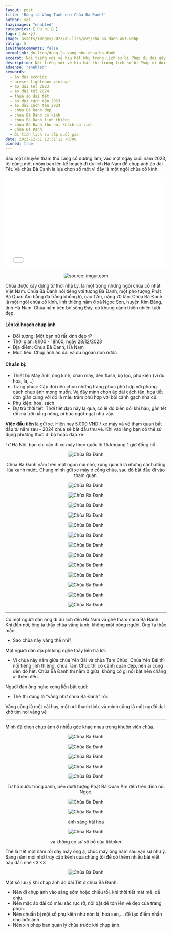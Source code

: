 ```yaml
---
layout: post
title: 'Đúng là Vắng Tanh như Chùa Bà Đanh!'
author: sal
lazyimages: "enabled"
categories: [ Du hí 🛫 ]
tags: [du ký]
image: assets/images/2023/du-lich/avt/cha-ba-danh-avt.webp
rating: 5
isGithubComments: false
permalink: du-lich/dung-la-vang-nhu-chua-ba-danh
excerpt: Nổi tiếng với vẻ hiu hắt khi trong lịch sử bị Pháp di dời gây xáo trộn. Nay lại bị cạnh tranh bởi chùa Tam Chúc và Yên bái. Chùa đã vắng, nay lại vắng hơn. Không sao, càng không bị làm phiền bởi tiktoker
description: Nổi tiếng với vẻ hiu hắt khi trong lịch sử bị Pháp di dời gây xáo trộn. Nay lại bị cạnh tranh bởi chùa Tam Chúc và Yên bái. Chùa đã vắng, nay lại vắng hơn. Không sao, càng không bị làm phiền bởi tiktoker
adsense: "enabled"
keywords:
  - áo dài econice
  - preset lightroom vintage
  - áo dài tết 2023
  - áo dài tết 2024
  - thuê áo dài tết
  - áo dài cách tân 2023
  - áo dài cách tân 2024
  - chùa Bà Đanh đẹp
  - chùa Bà Đanh cổ kính
  - chùa Bà Đanh linh thiêng
  - chùa Bà Đanh thu hút khách du lịch
  - Chùa Bà Đanh
  - Di tích lịch sử cấp quốc gia
date: 2023-12-31 12:31:12 +0700
pinned: true
---
```


Sau một chuyến thăm thú Làng cổ đường lâm, vào một ngày cuối năm 2023, tôi cùng một nhóm bạn lên kế hoạch đi du lịch Hà Nam để chụp ảnh áo dài Tết. Và chùa Bà Đanh là lựa chọn số một vì đây là một ngôi chùa cổ kính.

<div class="iframe-container">
  <iframe id="langco" width="560" height="315" src="{{site.baseurl}}/du-lich/lang-co-duong-lam-nay-da-khac-xua" frameborder="0" allow="accelerometer; autoplay; encrypted-media; gyroscope; picture-in-picture" loading="lazy" allowfullscreen></iframe>
</div>
<br>
<div class="content" style="text-align:center; ">
<img  src="https://i.imgur.com/rLMSbg5.jpeg" title="source: imgur.com" /><br><p></p>
</div>

Chùa được xây dựng từ thời nhà Lý, là một trong những ngôi chùa cổ nhất Việt Nam. Chùa Bà Đanh nổi tiếng với tượng Bà Đanh, một pho tượng Phật Bà Quan Âm bằng đá trắng khổng lồ, cao 12m, nặng 70 tấn. Chùa Bà Đanh là một ngôi chùa cổ kính, linh thiêng nằm ở xã Ngọc Sơn, huyện Kim Bảng, tỉnh Hà Nam. Chùa nằm bên bờ sông Đáy, có khung cảnh thiên nhiên tươi đẹp.

#### Lên kế hoạch chụp ảnh

* Đối tượng: Một bạn nữ rất xinh đẹp :P
* Thời gian: 8h00 - 18h00, ngày 28/12/2023
* Địa điểm: Chùa Bà Đanh, Hà Nam
* Mục tiêu: Chụp ảnh áo dài và du ngoạn non nước

#### Chuẩn bị:

* Thiết bị: Máy ảnh, ống kính, chân máy, đèn flash, bộ lọc, phụ kiện (ví dụ: hoa, lá,...)
* Trang phục: Cặp đôi nên chọn những trang phục phù hợp với phong cách chụp ảnh mong muốn. Và đây mình chọn áo dài cách tân, họa tiết đơn giản cùng với đó là mầu trầm phù hợp với bối cảnh gạch nhà cũ.
* Phụ kiện: hoa, sách
* Dự trù thời tiết: Thời tiết dạo này lạ quá, có lẽ do biến đổi khi hậu, gần tết rồi mà trời nắng nóng, oi bức ngột ngạt như vậy.

**Việc đầu tiên** là gửi xe. Hiện nay 5.000 VND / xe máy và vé tham quan bắt đầu từ năm sau - 2024 chùa sẽ bắt đầu thu vé. Khi vào làng bạn có thể sử dụng phương thức đi bộ hoặc đạp xe.

Từ Hà Nội, bạn chỉ cần đi xe máy theo quốc lộ 1A khoảng 1 giờ đồng hồ.

<div class="content" style="text-align:center; ">
<img class="lazyload" loading="lazy" src="https://i.imgur.com/Rh5blI3.jpg" title="Chùa Bà Đanh" /><p>Chùa Bà Đanh nằm trên một ngọn núi nhỏ, xung quanh là những cánh đồng lúa xanh mướt. Chúng mình gửi xe máy ở cổng chùa, sau đó bắt đầu đi vào tham quan.</p><img class="lazyload" loading="lazy" src="https://i.imgur.com/v0Pg0B2.jpg" title="Chùa Bà Đanh" /><br><p></p><img class="lazyload" loading="lazy" src="https://i.imgur.com/LwHuqkJ.jpg" title="Chùa Bà Đanh" /><br><p></p><img class="lazyload" loading="lazy" src="https://i.imgur.com/q1gReyC.jpg" title="Chùa Bà Đanh" />
<br><p></p>
<img class="lazyload" loading="lazy" src="https://i.imgur.com/NGHzluD.jpg" title="Chùa Bà Đanh" />
<br><p></p>
<img class="lazyload" loading="lazy" src="https://i.imgur.com/gU5XPQj.jpg" title="Chùa Bà Đanh" /><br><p></p>
<img class="lazyload" loading="lazy" src="https://i.imgur.com/LvwnLOe.jpg" title="Chùa Bà Đanh" /><br><p></p>
<img class="lazyload" loading="lazy" src="https://i.imgur.com/PBsceCj.jpg" title="Chùa Bà Đanh" /><br><p></p>
<img class="lazyload" loading="lazy" src="https://i.imgur.com/mzbqsCO.jpg" title="Chùa Bà Đanh" /><br><p></p>
<img class="lazyload" loading="lazy" src="https://i.imgur.com/7ujpou3.jpg" title="Chùa Bà Đanh" /><br><p></p>
<img class="lazyload" loading="lazy" src="https://i.imgur.com/1KeJNGA.jpg" title="Chùa Bà Đanh" /><br><p></p>
<img class="lazyload" loading="lazy" src="https://i.imgur.com/M49ugYA.jpg" title="Chùa Bà Đanh" /><br><p></p>
<img class="lazyload" loading="lazy" src="https://i.imgur.com/ohVI7DJ.jpg" title="Chùa Bà Đanh" /><br><p></p>
<img class="lazyload" loading="lazy" src="https://i.imgur.com/85X5His.jpg" title="Chùa Bà Đanh" /><br><p></p>
</div>
<hr>
<p>C&oacute; một người đ&agrave;n &ocirc;ng đi du lịch đến H&agrave; Nam v&agrave; gh&eacute; thăm ch&ugrave;a B&agrave; Đanh. Khi đến nơi, &ocirc;ng ta thấy ch&ugrave;a vắng tanh, kh&ocirc;ng một b&oacute;ng người. &Ocirc;ng ta thắc mắc:</p><ul><li>Sao ch&ugrave;a n&agrave;y vắng thế nhỉ?</li>
</ul><p>Một người d&acirc;n địa phương nghe thấy liền trả lời:</p><ul><li>V&igrave; ch&ugrave;a n&agrave;y nằm giữa ch&ugrave;a Y&ecirc;n B&aacute;i v&agrave; ch&ugrave;a Tam Ch&uacute;c. Ch&ugrave;a Y&ecirc;n B&aacute;i th&igrave; nổi tiếng linh thi&ecirc;ng, ch&ugrave;a Tam Ch&uacute;c th&igrave; c&oacute; cảnh quan đẹp, n&ecirc;n ai cũng đến đ&oacute; hết. Ch&ugrave;a B&agrave; Đanh th&igrave; nằm ở giữa, kh&ocirc;ng c&oacute; g&igrave; nổi bật n&ecirc;n chẳng ai th&egrave;m đến.</li>
</ul><p>Người đ&agrave;n &ocirc;ng nghe xong liền bật cười:</p><ul><li>Thế th&igrave; đ&uacute;ng l&agrave; &quot;vắng như ch&ugrave;a B&agrave; Đanh&quot; rồi.&nbsp;</li>
</ul><p>Vắng cũng là m&ocirc;̣t cái hay, m&ocirc;̣t nơi thanh tịnh. và mình cũng là m&ocirc;̣t người dại khờ tìm nơi vắng vẻ</p><hr>

Mình đã chọn chụp ảnh ở nhiều góc khác nhau trong khuôn viên chùa.

<div class="content" style="text-align:center; ">
<img class="lazyload" loading="lazy" src="https://i.imgur.com/1rmTv33.jpg" title="Chùa Bà Đanh" /><br><p></p><img class="lazyload" loading="lazy" src="https://i.imgur.com/b4qDcG9.jpg" title="Chùa Bà Đanh" /><br><p></p><img class="lazyload" loading="lazy" src="https://i.imgur.com/YLRXTpg.jpg" title="Chùa Bà Đanh" /><br><p></p><img class="lazyload" loading="lazy" src="https://i.imgur.com/GdVHD7q.jpg" title="Chùa Bà Đanh" /><br><p></p><img class="lazyload" loading="lazy" src="https://i.imgur.com/6WxFDNQ.jpg" title="Chùa Bà Đanh" /><br><p>Từ hồ nước trong xanh, bên dưới tượng Phật Bà Quan Âm đến trên đỉnh núi Ngọc.</p><img class="lazyload" loading="lazy" src="https://i.imgur.com/yCk02nz.jpg" title="Chùa Bà Đanh" /><br><p></p><img class="lazyload" loading="lazy" src="https://i.imgur.com/P4o4W78.jpg" title="Chùa Bà Đanh" /><br><p>ánh sáng hài hòa</p><img class="lazyload" loading="lazy" src="https://i.imgur.com/tabmtlM.jpg" title="Chùa Bà Đanh" /><br><p>và không có sự sô bồ của tiktoker</p>
</div>

Thế là hết một năm rồi đấy mấy ông ạ, chúc mấy ông năm sau vạn sự như ý. Sang năm mới nhớ truy cập kênh của chúng tôi để có thêm nhiều bài viết hấp dẫn nhé <3 <3

<div class="content" style="text-align:center; "><img class="lazyload" loading="lazy" src="https://i.imgur.com/MdDhVIu.jpg" title="Chùa Bà Đanh" /><br><p></p></div>

Một số lưu ý khi chụp ảnh áo dài Tết ở chùa Bà Đanh:

* Nên đi chụp ảnh vào sáng sớm hoặc chiều tối, khi thời tiết mát mẻ, dễ chịu.
* Nên mặc áo dài có màu sắc rực rỡ, nổi bật để tôn lên vẻ đẹp của trang phục.
* Nên chuẩn bị một số phụ kiện như nón lá, hoa sen,... để tạo điểm nhấn cho bức ảnh.
* Nên xin phép ban quản lý chùa trước khi chụp ảnh.

<style>.iframe-container{overflow:hidden;padding-top:56.25%;position:relative}.iframe-container iframe{border:0;height:100%;left:0;position:absolute;top:0;width:100%}</style>
<style>
.box{display:flex;align-items:center;justify-content:center;background:#aaa;margin:20px 0;width:100%;min-height:200px;border:2px #ccc solid;color:#fff}.row{display:flex;flex-wrap:wrap;padding:0 4px}.column{flex:25%;max-width:25%;padding:0 4px}.column img{margin-top:8px;vertical-align:middle;width:100%}@media screen and (max-width: 800px){.column{flex:50%;max-width:50%}}@media screen and (max-width: 600px){.column{flex:100%;max-width:100%}}video{max-width:100%;height:auto}
</style>

